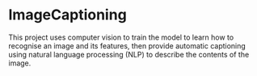 # ImageCaptioning
 This project uses computer vision to train the model to learn how to recognise an image and  its features, then provide automatic captioning using natural language processing (NLP) to describe the contents of the image.
